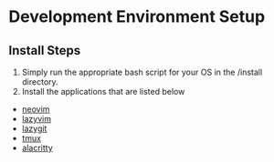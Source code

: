 # Development Environment Setup

## Install Steps 

1. Simply run the appropriate bash script for your OS in the /install directory.
2. Install the applications that are listed below

- [neovim](https://neovim.io/)
- [lazyvim](https://www.lazyvim.org/installation)
- [lazygit](https://github.com/jesseduffield/lazygit)
- [tmux](https://github.com/tmux/tmux/wiki)
- [alacritty](https://alacritty.org/)
